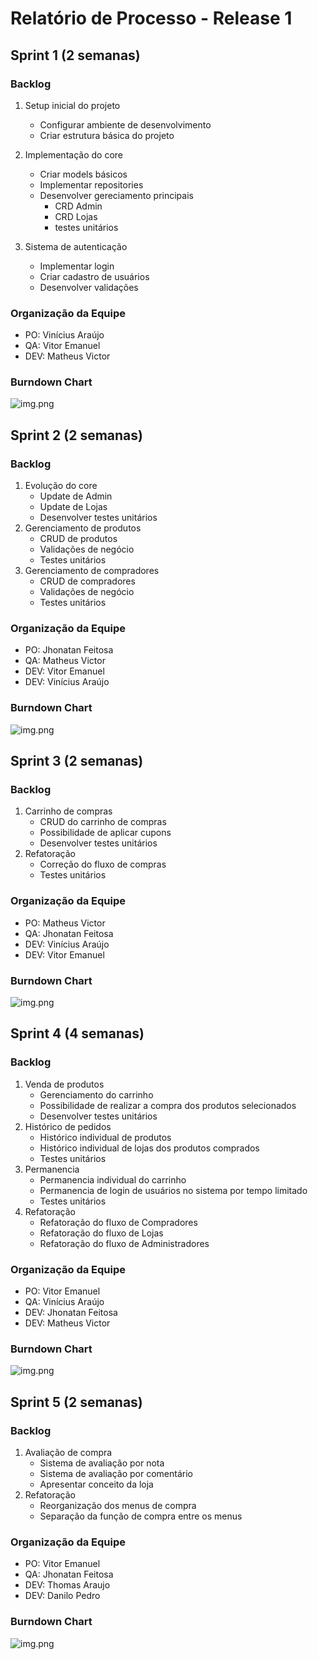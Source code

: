 
# Relatório de Processo - Release 1

## Sprint 1 (2 semanas)

### Backlog
1. Setup inicial do projeto
   - Configurar ambiente de desenvolvimento
   - Criar estrutura básica do projeto

2. Implementação do core
   - Criar models básicos
   - Implementar repositories
   - Desenvolver gereciamento principais
     - CRD Admin
     - CRD Lojas
     - testes unitários
3. Sistema de autenticação
    - Implementar login
    - Criar cadastro de usuários
    - Desenvolver validações

### Organização da Equipe
- PO: Vinícius Araújo
- QA: Vitor Emanuel
- DEV: Matheus Victor

### Burndown Chart
![img.png](1-one/burndown-sp1.png)

## Sprint 2 (2 semanas)

### Backlog

1. Evolução do core
   - Update de Admin
   - Update de Lojas
   - Desenvolver testes unitários
2. Gerenciamento de produtos
   - CRUD de produtos
   - Validações de negócio
   - Testes unitários 
2. Gerenciamento de compradores
   - CRUD de compradores
   - Validações de negócio
   - Testes unitários

### Organização da Equipe
- PO: Jhonatan Feitosa
- QA: Matheus Victor
- DEV: Vitor Emanuel
- DEV: Vinícius Araújo

### Burndown Chart
![img.png](2-two/burndown-sp2.png)

## Sprint 3 (2 semanas)

### Backlog

1. Carrinho de compras
   - CRUD do carrinho de compras
   - Possibilidade de aplicar cupons
   - Desenvolver testes unitários
2. Refatoração
   - Correção do fluxo de compras
   - Testes unitários

### Organização da Equipe
- PO: Matheus Victor
- QA: Jhonatan Feitosa
- DEV: Vinícius Araújo
- DEV: Vitor Emanuel

### Burndown Chart
![img.png](3-tree/burndown-sp3.png)

## Sprint 4 (4 semanas)

### Backlog

1. Venda de produtos
   - Gerenciamento do carrinho
   - Possibilidade de realizar a compra dos produtos selecionados
   - Desenvolver testes unitários
2. Histórico de pedidos
   - Histórico individual de produtos
   - Histórico individual de lojas dos produtos comprados
   - Testes unitários
3. Permanencia
   - Permanencia individual do carrinho
   - Permanencia de login de usuários no sistema por tempo limitado
   - Testes unitários
4. Refatoração
   - Refatoração do fluxo de Compradores
   - Refatoração do fluxo de Lojas
   - Refatoração do fluxo de Administradores

### Organização da Equipe
- PO: Vitor Emanuel
- QA: Vinícius Araújo 
- DEV: Jhonatan Feitosa
- DEV: Matheus Victor

### Burndown Chart
![img.png](4-four/burndown-sp4.png)

## Sprint 5 (2 semanas)

### Backlog

1. Avaliação de compra
   - Sistema de avaliação por nota
   - Sistema de avaliação por comentário
   - Apresentar conceito da loja
2. Refatoração
   - Reorganização dos menus de compra
   - Separação da função de compra entre os menus

### Organização da Equipe
- PO: Vitor Emanuel
- QA: Jhonatan Feitosa
- DEV: Thomas Araujo
- DEV: Danilo Pedro

### Burndown Chart
![img.png](5-five/burndown-sp5.png)